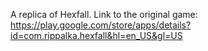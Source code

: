 A replica of Hexfall. Link to the original game: https://play.google.com/store/apps/details?id=com.rippalka.hexfall&hl=en_US&gl=US
